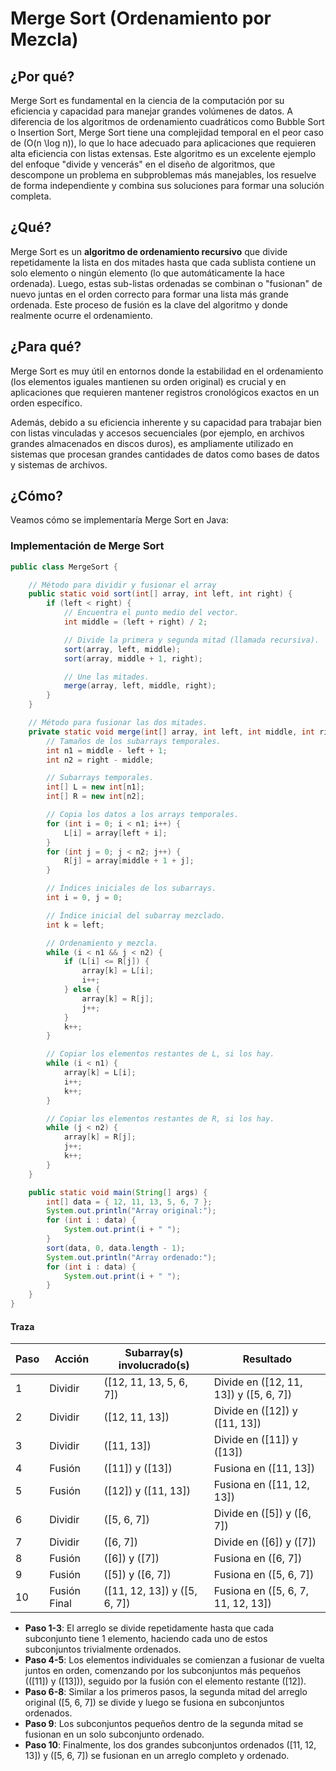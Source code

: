 # Merge Sort (Ordenamiento por Mezcla)

## ¿Por qué?

Merge Sort es fundamental en la ciencia de la computación por su eficiencia y capacidad para manejar grandes volúmenes de datos. A diferencia de los algoritmos de ordenamiento cuadráticos como Bubble Sort o Insertion Sort, Merge Sort tiene una complejidad temporal en el peor caso de \(O(n \log n)\), lo que lo hace adecuado para aplicaciones que requieren alta eficiencia con listas extensas. Este algoritmo es un excelente ejemplo del enfoque "divide y vencerás" en el diseño de algoritmos, que descompone un problema en subproblemas más manejables, los resuelve de forma independiente y combina sus soluciones para formar una solución completa.

## ¿Qué?

Merge Sort es un **algoritmo de ordenamiento recursivo** que divide repetidamente la lista en dos mitades hasta que cada sublista contiene un solo elemento o ningún elemento (lo que automáticamente la hace ordenada). Luego, estas sub-listas ordenadas se combinan o "fusionan" de nuevo juntas en el orden correcto para formar una lista más grande ordenada. Este proceso de fusión es la clave del algoritmo y donde realmente ocurre el ordenamiento.

## ¿Para qué?

Merge Sort es muy útil en entornos donde la estabilidad en el ordenamiento (los elementos iguales mantienen su orden original) es crucial y en aplicaciones que requieren mantener registros cronológicos exactos en un orden específico.

Además, debido a su eficiencia inherente y su capacidad para trabajar bien con listas vinculadas y accesos secuenciales (por ejemplo, en archivos grandes almacenados en discos duros), es ampliamente utilizado en sistemas que procesan grandes cantidades de datos como bases de datos y sistemas de archivos.

## ¿Cómo?

Veamos cómo se implementaría Merge Sort en Java:

### Implementación de Merge Sort

```java
public class MergeSort {

    // Método para dividir y fusionar el array
    public static void sort(int[] array, int left, int right) {
        if (left < right) {
            // Encuentra el punto medio del vector.
            int middle = (left + right) / 2;

            // Divide la primera y segunda mitad (llamada recursiva).
            sort(array, left, middle);
            sort(array, middle + 1, right);

            // Une las mitades.
            merge(array, left, middle, right);
        }
    }

    // Método para fusionar las dos mitades.
    private static void merge(int[] array, int left, int middle, int right) {
        // Tamaños de los subarrays temporales.
        int n1 = middle - left + 1;
        int n2 = right - middle;

        // Subarrays temporales.
        int[] L = new int[n1];
        int[] R = new int[n2];

        // Copia los datos a los arrays temporales.
        for (int i = 0; i < n1; i++) {
            L[i] = array[left + i];
        }
        for (int j = 0; j < n2; j++) {
            R[j] = array[middle + 1 + j];
        }

        // Índices iniciales de los subarrays.
        int i = 0, j = 0;

        // Índice inicial del subarray mezclado.
        int k = left;

        // Ordenamiento y mezcla.
        while (i < n1 && j < n2) {
            if (L[i] <= R[j]) {
                array[k] = L[i];
                i++;
            } else {
                array[k] = R[j];
                j++;
            }
            k++;
        }

        // Copiar los elementos restantes de L, si los hay.
        while (i < n1) {
            array[k] = L[i];
            i++;
            k++;
        }

        // Copiar los elementos restantes de R, si los hay.
        while (j < n2) {
            array[k] = R[j];
            j++;
            k++;
        }
    }

    public static void main(String[] args) {
        int[] data = { 12, 11, 13, 5, 6, 7 };
        System.out.println("Array original:");
        for (int i : data) {
            System.out.print(i + " ");
        }
        sort(data, 0, data.length - 1);
        System.out.println("Array ordenado:");
        for (int i : data) {
            System.out.print(i + " ");
        }
    }
}
```

#### Traza

|Paso|Acción|Subarray(s) involucrado(s)|Resultado|
|-|-|-|-|
|1|Dividir|\([12, 11, 13, 5, 6, 7]\)|Divide en \([12, 11, 13]\) y \([5, 6, 7]\)|
|2|Dividir|\([12, 11, 13]\)|Divide en \([12]\) y \([11, 13]\)|
|3|Dividir|\([11, 13]\)|Divide en \([11]\) y \([13]\)|
|4|Fusión|\([11]\) y \([13]\)|Fusiona en \([11, 13]\)|
|5|Fusión|\([12]\) y \([11, 13]\)|Fusiona en \([11, 12, 13]\)|
|6|Dividir|\([5, 6, 7]\)|Divide en \([5]\) y \([6, 7]\)|
|7|Dividir|\([6, 7]\)|Divide en \([6]\) y \([7]\)|
|8|Fusión|\([6]\) y \([7]\)|Fusiona en \([6, 7]\)|
|9|Fusión|\([5]\) y \([6, 7]\)|Fusiona en \([5, 6, 7]\)|
|10| Fusión Final|\([11, 12, 13]\) y \([5, 6, 7]\)|Fusiona en \([5, 6, 7, 11, 12, 13]\)|

- **Paso 1-3**: El arreglo se divide repetidamente hasta que cada subconjunto tiene 1 elemento, haciendo cada uno de estos subconjuntos trivialmente ordenados.
- **Paso 4-5**: Los elementos individuales se comienzan a fusionar de vuelta juntos en orden, comenzando por los subconjuntos más pequeños (\([11]\) y \([13]\)), seguido por la fusión con el elemento restante \([12]\).
- **Paso 6-8**: Similar a los primeros pasos, la segunda mitad del arreglo original \([5, 6, 7]\) se divide y luego se fusiona en subconjuntos ordenados.
- **Paso 9**: Los subconjuntos pequeños dentro de la segunda mitad se fusionan en un solo subconjunto ordenado.
- **Paso 10**: Finalmente, los dos grandes subconjuntos ordenados \([11, 12, 13]\) y \([5, 6, 7]\) se fusionan en un arreglo completo y ordenado.
